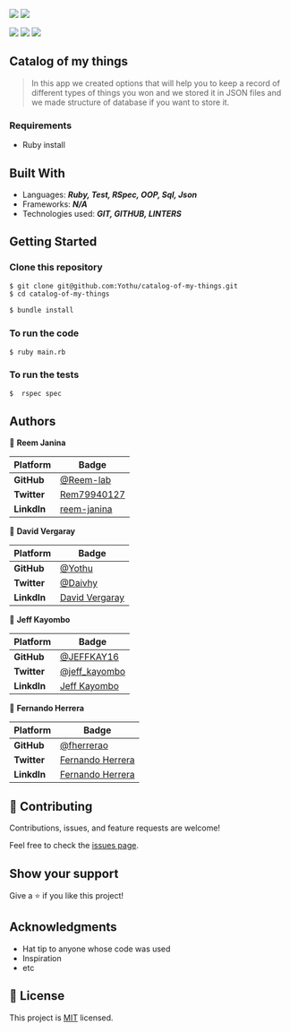
![](https://img.shields.io/badge/Microverse-blueviolet)
![](https://img.shields.io/static/v1?label=BY&message=Reemoz&color=pink)

![](https://img.shields.io/static/v1?label=BY&message=David&color=blue)
![](https://img.shields.io/static/v1?label=BY&message=Fernando&color=blueviolet)
![](https://img.shields.io/static/v1?label=BY&message=Jeff&color=green)

## Catalog of my things

> In this app we created options that will help you to keep a record of different types of things you won and we stored it in JSON files and we made structure of database if you want to store it.


### Requirements
- Ruby install 

## Built With

- Languages: _**Ruby, Test, RSpec, OOP, Sql, Json**_
- Frameworks: _**N/A**_
- Technologies used: _**GIT, GITHUB, LINTERS**_

## Getting Started

### Clone this repository

```bash
$ git clone git@github.com:Yothu/catalog-of-my-things.git
$ cd catalog-of-my-things

$ bundle install

```
### To run the code
```bash
$ ruby main.rb
```

### To run the tests
```bash
$  rspec spec
```

## Authors

👤 **Reem Janina**

 Platform | Badge |
 --- | --- |
 **GitHub**  | [@Reem-lab](https://github.com/Reem-lab)
 **Twitter** | [Rem79940127](https://twitter.com/Rem79940127)
 **LinkdIn** | [reem-janina](https://www.linkedin.com/in/reem-janina-ab74ab21a/)

 👤 **David Vergaray**

 Platform | Badge |
 --- | --- |
 **GitHub**  | [@Yothu](https://github.com/Yothu)
 **Twitter** | [@Daivhy](https://twitter.com/Daivhy)
 **LinkdIn** | [David Vergaray](https://www.linkedin.com/in/david-vergaray-almontes-051a11127/)

  👤 **Jeff Kayombo**

 Platform | Badge |
 --- | --- |
 **GitHub**  | [@JEFFKAY16](https://github.com/JEFFKAY16)
 **Twitter** | [@jeff_kayombo](https://twitter.com/jeff_kayombo)
 **LinkdIn** | [Jeff Kayombo](https://www.linkedin.com/in/jeff-kayombo/)

  👤 **Fernando Herrera**

 Platform | Badge |
 --- | --- |
 **GitHub**  | [@fherrerao](https://github.com/fherrerao)
 **Twitter** | [Fernando Herrera](https://twitter.com/fherrera0206)
 **LinkdIn** | [Fernando Herrera](https://www.linkedin.com/in/fherrerao/)

## 🤝 Contributing

Contributions, issues, and feature requests are welcome!

Feel free to check the [issues page](../../issues/).

## Show your support

Give a ⭐️ if you like this project!

## Acknowledgments

- Hat tip to anyone whose code was used
- Inspiration
- etc

## 📝 License

This project is [MIT](./MIT.md) licensed.

